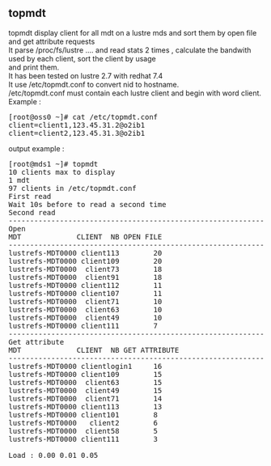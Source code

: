 ## topmdt
topmdt display client for all mdt on a lustre mds and sort them by open file and get attribute requests<br>
It parse /proc/fs/lustre .... and read stats 2 times , calculate the bandwith used by each client, sort the client by usage<br>
and print them.<br>
It has been tested on lustre 2.7 with redhat 7.4<br>
It use /etc/topmdt.conf to convert nid to hostname.<br>
/etc/topmdt.conf must contain each lustre client and begin with word client.<br>
Example :
<pre>
[root@oss0 ~]# cat /etc/topmdt.conf
client=client1,123.45.31.2@o2ib1
client=client2,123.45.31.3@o2ib1
</pre>

output example :
<pre>
[root@mds1 ~]# topmdt
10 clients max to display
1 mdt
97 clients in /etc/topmdt.conf
First read
Wait 10s before to read a second time
Second read
--------------------------------------------------------------------------
Open
MDT             CLIENT  NB OPEN FILE
--------------------------------------------------------------------------
lustrefs-MDT0000 client113        20
lustrefs-MDT0000 client109        20
lustrefs-MDT0000  client73        18
lustrefs-MDT0000  client91        18
lustrefs-MDT0000 client112        11
lustrefs-MDT0000 client107        11
lustrefs-MDT0000  client71        10
lustrefs-MDT0000  client63        10
lustrefs-MDT0000  client49        10
lustrefs-MDT0000 client111        7
--------------------------------------------------------------------------
Get attribute
MDT             CLIENT  NB GET ATTRIBUTE
--------------------------------------------------------------------------
lustrefs-MDT0000 clientlogin1     16
lustrefs-MDT0000 client109        15
lustrefs-MDT0000  client63        15
lustrefs-MDT0000  client49        15
lustrefs-MDT0000  client71        14
lustrefs-MDT0000 client113        13
lustrefs-MDT0000 client101        8
lustrefs-MDT0000   client2        6
lustrefs-MDT0000  client58        5
lustrefs-MDT0000 client111        3

Load : 0.00 0.01 0.05
</pre>
